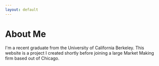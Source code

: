 ```yaml
---
layout: default
---
```

# About Me

I'm a recent graduate from the University of California Berkeley. This website is a project I created shortly before joining a large Market Making firm based out of Chicago.

 